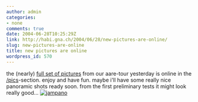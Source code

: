 ```yaml
---
author: admin
categories:
- none
comments: true
date: 2004-06-28T10:25:29Z
link: http://habi.gna.ch/2004/06/28/new-pictures-are-online/
slug: new-pictures-are-online
title: new pictures are online
wordpress_id: 570
---
```


the (nearly) [full set of pictures](http://habi.gna.ch/pics/Aare-Jam2004/) from our aare-tour yesterday is online in the [/pics](http://habi.gna.ch/pics/)-section.
enjoy and have fun. maybe i'll have some really nice panoramic shots ready soon. from the first preliminary tests it might look really good...
[![jampano](http://habi.gna.ch/blog/images/jampano-tm.jpg)](http://habi.gna.ch/blog/images/jampano.jpg)
